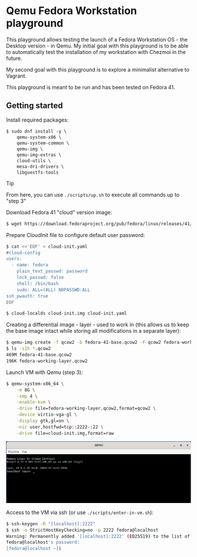 # Qemu Fedora Workstation playground

This playground allows testing the launch of a Fedora Workstation OS - the Desktop version - in Qemu.
My initial goal with this playground is to be able to automatically test the installation of my workstation with Chezmoi in the future.

My second goal with this playground is to explore a minimalist alternative to Vagrant.

This playground is meant to be run and has been tested on Fedora 41.

## Getting started

Install required packages:

```
$ sudo dnf install -y \
    qemu-system-x86 \
    qemu-system-common \
    qemu-img \
    qemu-img-extras \
    cloud-utils \
    mesa-dri-drivers \
    libguestfs-tools
```

> [!TIP]
> From here, you can use `./scripts/up.sh` to execute all commands up to "step 3"

Download Fedora 41 "cloud" version image:

```sh
$ wget https://download.fedoraproject.org/pub/fedora/linux/releases/41/Cloud/x86_64/images/Fedora-Cloud-Base-Generic-41-1.4.x86_64.qcow2 -O fedora-41-base.qcow2
```

Prepare CloudInit file to configure default user password:

```sh
$ cat <<'EOF' > cloud-init.yaml
#cloud-config
users:
  - name: fedora
    plain_text_passwd: password
    lock_passwd: false
    shell: /bin/bash
    sudo: ALL=(ALL) NOPASSWD:ALL
ssh_pwauth: true
EOF
```

```sh
$ cloud-localds cloud-init.img cloud-init.yaml
```

Creating a differential image - layer - used to work in (this allows us to keep the base image intact while storing all modifications in a separate layer):

```sh
$ qemu-img create -f qcow2 -b fedora-41-base.qcow2 -F qcow2 fedora-working-layer.qcow2
$ ls -s1h *.qcow2
469M fedora-41-base.qcow2
196K fedora-working-layer.qcow2
```

Launch VM with Qemu (step 3):

```sh
$ qemu-system-x86_64 \
    -m 8G \
    -smp 4 \
    -enable-kvm \
    -drive file=fedora-working-layer.qcow2,format=qcow2 \
    -device virtio-vga-gl \
    -display gtk,gl=on \
    -nic user,hostfwd=tcp::2222-:22 \
    -drive file=cloud-init.img,format=raw
```

<img src="qemu-screenshot1.png" />

Access to the VM via ssh (or use `./scripts/enter-in-vm.sh`):

```sh
$ ssh-keygen -R "[localhost]:2222"
$ ssh -o StrictHostKeyChecking=no -p 2222 fedora@localhost
Warning: Permanently added '[localhost]:2222' (ED25519) to the list of known hosts.
fedora@localhost's password:
[fedora@localhost ~]$
```
